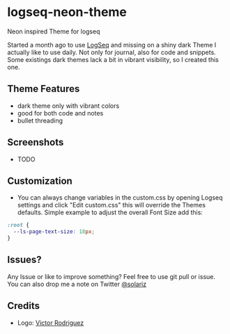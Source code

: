 # logseq-neon-theme
Neon inspired Theme for logseq

Started a month ago to use [LogSeq](https://github.com/logseq/logseq) and missing on a shiny dark Theme I actually like to use daily. Not only for journal, also for code and snippets. Some existings dark themes lack a bit in vibrant visibility, so I created this one.

## Theme Features
- dark theme only with vibrant colors
- good for both code and notes
- bullet threading

## Screenshots
- TODO 

## Customization
- You can always change variables in the custom.css by opening Logseq settings and click "Edit custom.css" this will override the Themes defaults. Simple example to adjust the overall Font Size add this:

```css
:root {
  --ls-page-text-size: 18px;
}
```

## Issues?
Any Issue or like to improve something? Feel free to use git pull or issue. You can also drop me a note on Twitter [@solariz](https://twitter.com/solariz)

## Credits
- Logo: [Victor Rodriguez](https://unsplash.com/@vimarovi)